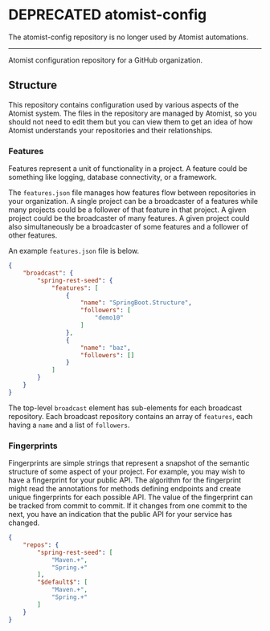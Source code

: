 # DEPRECATED atomist-config

The atomist-config repository is no longer used by Atomist automations.

---

Atomist configuration repository for a GitHub organization.

## Structure

This repository contains configuration used by various aspects of the
Atomist system.  The files in the repository are managed by Atomist,
so you should not need to edit them but you can view them to get an
idea of how Atomist understands your repositories and their
relationships.

### Features

Features represent a unit of functionality in a project.  A feature
could be something like logging, database connectivity, or a
framework.

The `features.json` file manages how features flow between
repositories in your organization.  A single project can be a
broadcaster of a features while many projects could be a follower of
that feature in that project.  A given project could be the
broadcaster of many features.  A given project could also
simultaneously be a broadcaster of some features and a follower of
other features.

An example `features.json` file is below.

```json
{
    "broadcast": {
        "spring-rest-seed": {
            "features": [
                {
                    "name": "SpringBoot.Structure",
                    "followers": [
                        "demo10"
                    ]
                },
                {
                    "name": "baz",
                    "followers": []
                }
            ]
        }
    }
}
```

The top-level `broadcast` element has sub-elements for each broadcast
repository.  Each broadcast repository contains an array of
`features`, each having a `name` and a list of `followers`.

### Fingerprints

Fingerprints are simple strings that represent a snapshot of the
semantic structure of some aspect of your project.  For example, you
may wish to have a fingerprint for your public API.  The algorithm for
the fingerprint might read the annotations for methods defining
endpoints and create unique fingerprints for each possible API.  The
value of the fingerprint can be tracked from commit to commit.  If it
changes from one commit to the next, you have an indication that the
public API for your service has changed.

```json
{
    "repos": {
        "spring-rest-seed": [
            "Maven.+",
            "Spring.+"
        ],
        "$default$": [
            "Maven.+",
            "Spring.+"
        ]
    }
}
```
